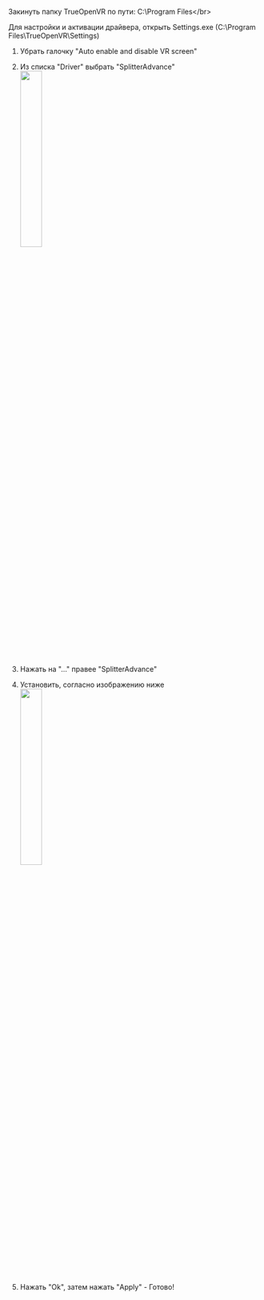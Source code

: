 Закинуть папку TrueOpenVR по пути: C:\Program Files\</br>

Для настройки и активации драйвера, открыть Settings.exe (C:\Program Files\TrueOpenVR\Settings)</br>

1. Убрать галочку "Auto enable and disable VR screen"</br>
2. Из списка "Driver" выбрать "SplitterAdvance"</br>
<img src="https://user-images.githubusercontent.com/75369161/223917683-2f7cfba5-052f-42bf-8b3b-25c788817757.png" width=30% height=30%><br/>

1. Нажать на "..." правее "SplitterAdvance"</br>
2. Установить, согласно изображению ниже</br>
<img src="https://user-images.githubusercontent.com/75369161/223918038-a2c62e6e-6da1-4267-9dab-1ce71ca87a06.png" width=30% height=30%><br/>

1. Нажать "Ok", затем нажать "Apply" - Готово!
